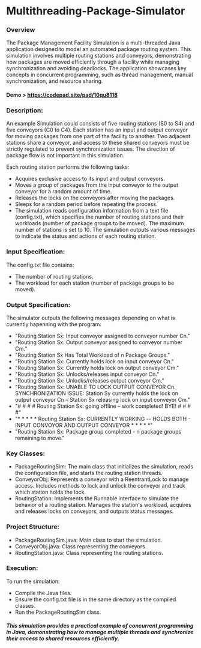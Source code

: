 # Multithreading-Package-Simulator

### Overview
The Package Management Facility Simulation is a multi-threaded Java application designed to model an automated package routing system. This simulation involves multiple routing stations and conveyors, demonstrating how packages are moved efficiently through a facility while managing synchronization and avoiding deadlocks. The application showcases key concepts in concurrent programming, such as thread management, manual synchronization, and resource sharing.

#### Demo > https://codepad.site/pad/10qu8118

### Description:
An example Simulation could consists of five routing stations (S0 to S4) and five conveyors (C0 to C4). Each station has an input and output conveyor for moving packages from one part of the facility to another. Two adjacent stations share a conveyor, and access to these shared conveyors must be strictly regulated to prevent synchronization issues. The direction of package flow is not important in this simulation.

Each routing station performs the following tasks:

- Acquires exclusive access to its input and output conveyors.
- Moves a group of packages from the input conveyor to the output conveyor for a random amount of time.
- Releases the locks on the conveyors after moving the packages.
- Sleeps for a random period before repeating the process.
- The simulation reads configuration information from a text file (config.txt), which specifies the number of routing stations and their workloads (number of package groups to be moved). The maximum number of stations is set to 10. The simulation outputs various messages to indicate the status and actions of each routing station.

### Input Specification:
The config.txt file contains:
- The number of routing stations.
- The workload for each station (number of package groups to be moved).

### Output Specification:
The simulator outputs the following messages depending on what is currently hapenning with the program:

- "Routing Station Sx: Input conveyor assigned to conveyor number Cn."
- "Routing Station Sx: Output conveyor assigned to conveyor number Cm."
- "Routing Station Sx Has Total Workload of n Package Groups."
- "Routing Station Sx: Currently holds lock on input conveyor Cn."
- "Routing Station Sx: Currently holds lock on output conveyor Cm."
- "Routing Station Sx: Unlocks/releases input conveyor Cn."
- "Routing Station Sx: Unlocks/releases output conveyor Cm."
- "Routing Station Sx: UNABLE TO LOCK OUTPUT CONVEYOR Cn. SYNCHRONIZATION ISSUE: Station Sy currently holds the lock on output conveyor Cn – Station Sx releasing lock on input conveyor Cm."
- "# # # # Routing Station Sx: going offline – work completed! BYE! # # # #"
- "* * * * * Routing Station Sx: CURRENTLY WORKING --  HOLDS BOTH - INPUT CONVOYOR AND OUTPUT CONVEYOR * * * * *"
- "Routing Station Sx: Package group completed - n package groups remaining to move."

### Key Classes:
- PackageRoutingSim: The main class that initializes the simulation, reads the configuration file, and starts the routing station threads.
- ConveyorObj: Represents a conveyor with a ReentrantLock to manage access. Includes methods to lock and unlock the conveyor and track which station holds the lock.
- RoutingStation: Implements the Runnable interface to simulate the behavior of a routing station. Manages the station's workload, acquires and releases locks on conveyors, and outputs status messages.

### Project Structure:
- PackageRoutingSim.java: Main class to start the simulation.
- ConveyorObj.java: Class representing the conveyors.
- RoutingStation.java: Class representing the routing stations.

### Execution:
To run the simulation:

- Compile the Java files.
- Ensure the config.txt file is in the same directory as the compiled classes.
- Run the PackageRoutingSim class.

##### *This simulation provides a practical example of concurrent programming in Java, demonstrating how to manage multiple threads and synchronize their access to shared resources efficiently.*
